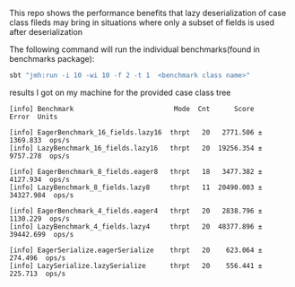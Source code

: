 This repo shows the performance benefits that lazy deserialization of case class fileds may bring
in situations where only a subset of fields is used after deserialization

The following command will run the individual benchmarks(found in benchmarks package):
```bash
sbt "jmh:run -i 10 -wi 10 -f 2 -t 1  <benchmark class name>"
```



results I got on my machine for the provided case class tree
```
[info] Benchmark                         Mode  Cnt      Score       Error  Units

[info] EagerBenchmark_16_fields.lazy16  thrpt   20   2771.506 ±  1369.833  ops/s
[info] LazyBenchmark_16_fields.lazy16   thrpt   20  19256.354 ±  9757.278  ops/s

[info] EagerBenchmark_8_fields.eager8   thrpt   18   3477.382 ±  4127.934  ops/s
[info] LazyBenchmark_8_fields.lazy8     thrpt   11  20490.003 ± 34327.984  ops/s

[info] EagerBenchmark_4_fields.eager4   thrpt   20   2838.796 ±  1130.229  ops/s
[info] LazyBenchmark_4_fields.lazy4     thrpt   20  48377.896 ± 39442.699  ops/s

[info] EagerSerialize.eagerSerialize    thrpt   20    623.064 ±   274.496  ops/s
[info] LazySerialize.lazySerialize      thrpt   20    556.441 ±   225.713  ops/s
```


